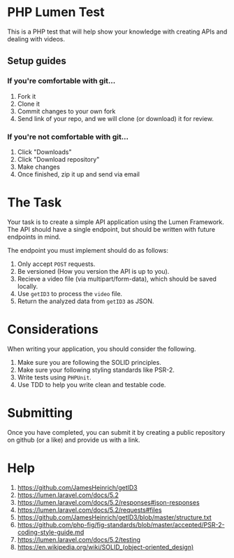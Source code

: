 # PHP Lumen Test

This is a PHP test that will help show your knowledge with creating APIs and dealing with videos.

## Setup guides

### If you're comfortable with git...

1. Fork it
2. Clone it
3. Commit changes to your own fork
4. Send link of your repo, and we will clone (or download) it for review.

### If you're not comfortable with git...

1. Click "Downloads"
2. Click "Download repository"
3. Make changes
4. Once finished, zip it up and send via email

# The Task

Your task is to create a simple API application using the Lumen Framework. The API should have a single endpoint, but should be written with future endpoints in mind. 

The endpoint you must implement should do as follows: 

1. Only accept ``POST`` requests.
2. Be versioned (How you version the API is up to you).
3. Recieve a video file (via multipart/form-data), which should be saved locally. 
4. Use ``getID3`` to process the ``video`` file.
5. Return the analyzed data from ``getID3`` as JSON.

# Considerations

When writing your application, you should consider the following.

1. Make sure you are following the SOLID principles.
2. Make sure your following styling standards like PSR-2.
3. Write tests using ``PHPUnit``.
4. Use TDD to help you write clean and testable code.

# Submitting

Once you have completed, you can submit it by creating a public repository on github (or a like) and provide us with a link.

# Help

1. https://github.com/JamesHeinrich/getID3
2. https://lumen.laravel.com/docs/5.2
3. https://lumen.laravel.com/docs/5.2/responses#json-responses
4. https://lumen.laravel.com/docs/5.2/requests#files
5. https://github.com/JamesHeinrich/getID3/blob/master/structure.txt
6. https://github.com/php-fig/fig-standards/blob/master/accepted/PSR-2-coding-style-guide.md
7. https://lumen.laravel.com/docs/5.2/testing
8. https://en.wikipedia.org/wiki/SOLID_(object-oriented_design)